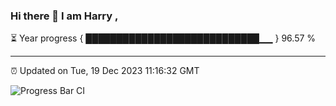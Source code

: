 ### Hi there 👋 I am Harry , 

⏳ Year progress { ████████████████████████████▁▁ } 96.57 %

---

⏰ Updated on Tue, 19 Dec 2023 11:16:32 GMT

![Progress Bar CI](https://github.com/duykhang68/duykhang68/workflows/Progress%20Bar%20CI/badge.svg)
